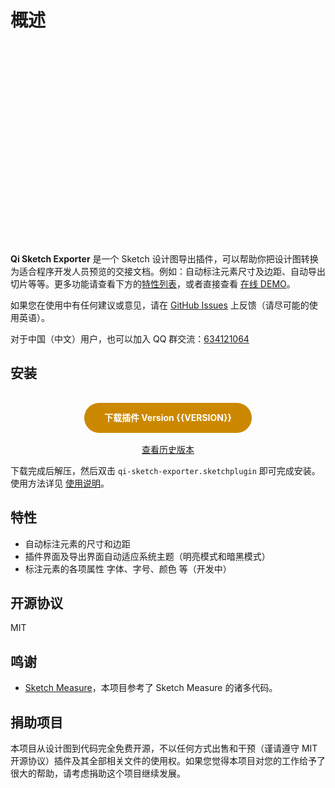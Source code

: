 # 概述

<center>
    <img :src="`${URL_PREFIX}/assets/banner.png`" height="320px" />
</center>

**Qi Sketch Exporter** 是一个 Sketch 设计图导出插件，可以帮助你把设计图转换为适合程序开发人员预览的交接文档。例如：自动标注元素尺寸及边距、自动导出切片等等。更多功能请查看下方的[特性列表](#特性)，或者直接查看 <a href="preview/index.html">在线 DEMO</a>。

<Note label="Tips">

如果您在使用中有任何建议或意见，请在 [GitHub Issues](https://github.com/qiqi-1996/qi-sketch-exporter/issues) 上反馈（请尽可能的使用英语）。

对于中国（中文）用户，也可以加入 QQ 群交流：[634121064](https://jq.qq.com/?_wv=1027&k=5lH8p4c)

</Note>

## 安装

<center>
    <a :href="`${URL_PREFIX}/releases/qi-sketch-exporter.${VERSION}.zip`" class="download">下载插件 Version {{VERSION}}</a>
    <br>
    <a href="https://github.com/qiqi-1996/qi-sketch-exporter/releases">查看历史版本</a>
</center>

下载完成后解压，然后双击 `qi-sketch-exporter.sketchplugin` 即可完成安装。使用方法详见 [使用说明](usage.md)。

<style>
.download {
    background: #CC8800;
    text-align: center;
    color: #FFF;
    font-weight: bolder;
    display: inline-block;
    padding: 0px 32px;
    margin: 16px 0px;
    line-height: 48px;
    border-radius: 48px;
}
.download:hover {
    text-decoration: none !important;
    opacity: 0.75;
}
</style>

## 特性

* 自动标注元素的尺寸和边距
* 插件界面及导出界面自动适应系统主题（明亮模式和暗黑模式）
* 标注元素的各项属性 字体、字号、颜色 等（开发中）

## 开源协议

MIT

## 鸣谢

* [Sketch Measure](https://github.com/utom/sketch-measure)，本项目参考了 Sketch Measure 的诸多代码。

## 捐助项目

本项目从设计图到代码完全免费开源，不以任何方式出售和干预（谨请遵守 MIT 开源协议）插件及其全部相关文件的使用权。如果您觉得本项目对您的工作给予了很大的帮助，请考虑捐助这个项目继续发展。

<ImageZoom :src="`${URL_PREFIX}/assets/donate-alipay.jpg`" :border="true" width="300"/>